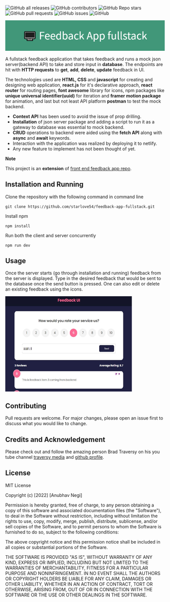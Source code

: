 ![GitHub all releases](https://img.shields.io/github/downloads/starlove54/feedback-app-fullstack/total)
![GitHub contributors](https://img.shields.io/github/contributors/starlove54/feedback-app-fullstack)
![GitHub Repo stars](https://img.shields.io/github/stars/starlove54/feedback-app-fullstack?style=social)
![GitHub pull requests](https://img.shields.io/github/issues-pr/starlove54/feedback-app-fullstack)
![GitHub issues](https://img.shields.io/github/issues/starlove54/feedback-app-fullstack)
![GitHub](https://img.shields.io/github/license/starlove54/feedback-app-fullstack)

![Feedback App Fullstack](public/%F0%9F%96%A5%EF%B8%8F_Feedback_App_fullstack.png)
<!-- #  Feedback FullStack App -->

A  fullstack feedback application that takes feedback and runs a mock json server(backend API) to take and store input in **database**. The endpoints are hit with **HTTP requests** to **get**, **add**, **delete**, **update** feedback in UI. 

The technologies used are **HTML, CSS** and **javascript** for creating and designing web application, **react.js** for it's declarative approach, **react router** for routing pages, **font awesome** library for icons, npm packages like **unique universal identifier(uuid)** for iteration and **framer motion package** for animation, and last but not least API platform **postman** to test the mock backend.

 - **Context API** has been used to avoid the issue of prop drilling. 
 - **Installation** of json server package and adding a script to run it as a gateway to database was essential to mock backend. 
 - **CRUD** operations to backend were aided using the **fetch API** along with **async** and **await** keywords.  
 - Interaction with the application was realized by deploying it to netlify. 
 - Any new feature to implement has not been thought of yet.

**Note**

This project is an **extension** of [front end feedback app repo](https://github.com/starlove54/feedback-app-frontend).


##  Installation and Running
Clone the repository with the following command in command line
```
git clone https://github.com/starlove54/feedback-app-fullstack.git
```
Install npm 
```
npm install
```
Run both the client and server concurrently 
```
npm run dev
```


## Usage
Once the server starts (go through installation and running) feedback from the server is displayed. Type in the desired feedback that would be sent to the database once the send button is pressed. One can also edit or delete an existing feedback using the icons.

<img  src="public/feedback-app.JPG"  alt="Feedback-app-image"  style="height: 300px; width:400px;"/>

## Contributing

Pull requests are welcome. For major changes, please open an issue first
to discuss what you would like to change.

## Credits and Acknowledgement
Please check out and follow the amazing person Brad Traversy on his you tube channel [traversy media](https://www.youtube.com/@TraversyMedia) and [github profile](https://github.com/bradtraversy).




## License

MIT License

Copyright (c) [2022] [Anubhav Negi]

Permission is hereby granted, free of charge, to any person obtaining a copy
of this software and associated documentation files (the "Software"), to deal
in the Software without restriction, including without limitation the rights
to use, copy, modify, merge, publish, distribute, sublicense, and/or sell
copies of the Software, and to permit persons to whom the Software is
furnished to do so, subject to the following conditions:

The above copyright notice and this permission notice shall be included in all
copies or substantial portions of the Software.

THE SOFTWARE IS PROVIDED "AS IS", WITHOUT WARRANTY OF ANY KIND, EXPRESS OR
IMPLIED, INCLUDING BUT NOT LIMITED TO THE WARRANTIES OF MERCHANTABILITY,
FITNESS FOR A PARTICULAR PURPOSE AND NONINFRINGEMENT. IN NO EVENT SHALL THE
AUTHORS OR COPYRIGHT HOLDERS BE LIABLE FOR ANY CLAIM, DAMAGES OR OTHER
LIABILITY, WHETHER IN AN ACTION OF CONTRACT, TORT OR OTHERWISE, ARISING FROM,
OUT OF OR IN CONNECTION WITH THE SOFTWARE OR THE USE OR OTHER DEALINGS IN THE
SOFTWARE.


